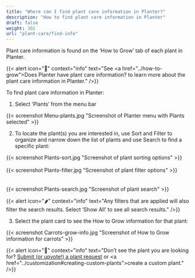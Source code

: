 ```yaml
---
title: "Where can I find plant care information in Planter?"
description: "How to find plant care information in Planter"
draft: false
weight: 302
url: "plant-care/find-info"
---
```


Plant care information is found on the ‘How to Grow’ tab of each plant in Planter.

{{< alert icon="🌿" context="info" text="See <a href=\"../how-to-grow\">Does Planter have plant care information?</a> to learn more about the plant care information in Planter." />}}

To find plant care information in Planter:
1. Select ‘Plants’ from the menu bar

{{< screenshot Menu-plants.jpg "Screenshot of Planter menu with Plants selected" >}}

2. To locate the plant(s) you are interested in, use Sort and Filter to organize and narrow down the list of plants and use Search to find a specific plant:

{{< screenshot Plants-sort.jpg "Screenshot of plant sorting options" >}}
<br /><br />
{{< screenshot Plants-filter.jpg "Screenshot of plant filter options" >}}  
<br /><br />
{{< screenshot Plants-search.jpg "Screenshot of plant search" >}}

{{< alert icon="🌶️" context="info" text="Any filters that are applied will also filter the search results. Select ‘Show All’ to see all search results." />}}

3. Select the plant card to see the How to Grow information for that plant:

{{< screenshot Carrots-grow-info.jpg "Screenshot of How to Grow information for carrots" >}}

{{< alert icon="🥕" context="info" text="Don’t see the plant you are looking for? <a href=https://planter.garden/requests>Submit (or upvote!) a plant request</a> or <a href=\"../customization#creating-custom-plants\">create a custom plant</a>." />}}
